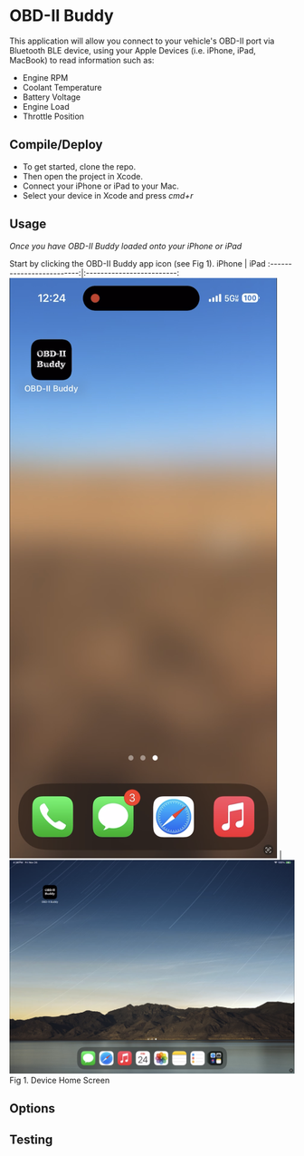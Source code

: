 # OBD-II Buddy

This application will allow you connect to your vehicle's OBD-II port via Bluetooth BLE device, using your Apple Devices (i.e. iPhone, iPad, MacBook) to read information such as:
- Engine RPM
- Coolant Temperature
- Battery Voltage
- Engine Load
- Throttle Position

## Compile/Deploy

- To get started, clone the repo.
- Then open the project in Xcode.
- Connect your iPhone or iPad to your Mac.
- Select your device in Xcode and press *cmd+r*

## Usage
*Once you have OBD-II Buddy loaded onto your iPhone or iPad*

Start by clicking the OBD-II Buddy app icon (see Fig 1).
iPhone | iPad
:-------------------------:|:-------------------------:
![iPhone-App-Icon](https://github.com/rbsquires/CSU-Capstone-Project/blob/main/media/images/OBD-II%20Buddy%20Pictures/iPhone/iPhone%20App%20Icon.png) | ![iPad-App-Icon](https://github.com/rbsquires/CSU-Capstone-Project/blob/main/media/images/OBD-II%20Buddy%20Pictures/iPad/iPad%20App%20Icon.png)
Fig 1. Device Home Screen

## Options

## Testing

